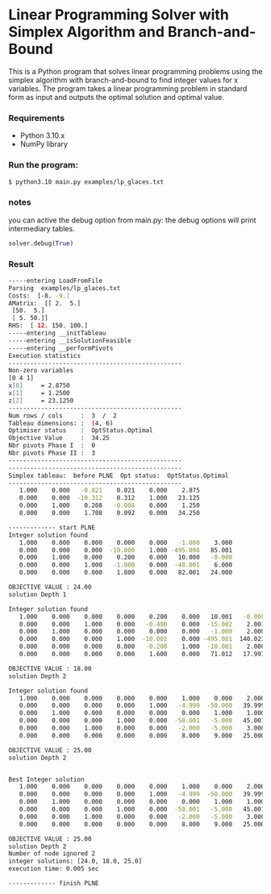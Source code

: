 # **Linear Programming Solver with Simplex Algorithm and Branch-and-Bound**

This is a Python program that solves linear programming problems using the simplex algorithm with branch-and-bound to find integer values for x variables. The program takes a linear programming problem in standard form as input and outputs the optimal solution and optimal value.

### **Requirements**

- Python 3.10.x
- NumPy library

### **Run the program:**

```bash
$ python3.10 main.py examples/lp_glaces.txt
```

### **notes**

you can active the debug option from main.py:
the debug options will print intermediary tables.

```py
solver.debug(True)
```

### **Result**

```bash
-----entering LoadFromFile
Parsing  examples/lp_glaces.txt
Costs:  [-8. -9.]
AMatrix:  [[ 2.  5.]
 [50.  5.]
 [ 5. 50.]]
RHS:  [ 12. 150. 100.]
-----entering __initTableau
-----entering __isSolutionFeasible
-----entering __performPivots
Execution statistics
------------------------------------------------
Non-zero variables
[0 4 1]
x[0]     = 2.8750
x[1]     = 1.2500
z[2]     = 23.1250
------------------------------------------------
Num rows / cols     :  3  /  2
Tableau dimensions: :  (4, 6)
Optimiser status    :  OptStatus.Optimal
Objective Value     :  34.25
Nbr pivots Phase I  :  0
Nbr pivots Phase II :  3
------------------------------------------------
------------------------------------------------
Simplex tableau:  before PLNE  Opt status:  OptStatus.Optimal
------------------------------------------------
   1.000    0.000   -0.021    0.021    0.000    2.875
   0.000    0.000  -10.312    0.312    1.000   23.125
   0.000    1.000    0.208   -0.008    0.000    1.250
   0.000    0.000    1.708    0.092    0.000   34.250

------------- start PLNE
Integer solution found
   1.000    0.000    0.000    0.000    0.000   -1.000    3.000
   0.000    0.000    0.000  -10.000    1.000 -495.008   85.001
   0.000    1.000    0.000    0.200    0.000   10.000   -0.000
   0.000    0.000    1.000   -1.000    0.000  -48.001    6.000
   0.000    0.000    0.000    1.800    0.000   82.001   24.000

OBJECTIVE VALUE : 24.00
solution Depth 1

Integer solution found
   1.000    0.000    0.000    0.000    0.200    0.000   10.001   -0.000
   0.000    0.000    1.000    0.000   -0.400    0.000  -15.002    2.001
   0.000    1.000    0.000    0.000    0.000    0.000   -1.000    2.000
   0.000    0.000    0.000    1.000  -10.002    0.000 -495.081  140.023
   0.000    0.000    0.000    0.000   -0.200    1.000  -10.001    2.000
   0.000    0.000    0.000    0.000    1.600    0.000   71.012   17.997

OBJECTIVE VALUE : 18.00
solution Depth 2

Integer solution found
   1.000    0.000    0.000    0.000    0.000    1.000    0.000    2.000
   0.000    0.000    0.000    0.000    1.000   -4.999  -50.000   39.999
   0.000    1.000    0.000    0.000    0.000    0.000    1.000    1.000
   0.000    0.000    0.000    1.000    0.000  -50.001   -5.000   45.001
   0.000    0.000    1.000    0.000    0.000   -2.000   -5.000    3.000
   0.000    0.000    0.000    0.000    0.000    8.000    9.000   25.000

OBJECTIVE VALUE : 25.00
solution Depth 2


Best Integer solution
   1.000    0.000    0.000    0.000    0.000    1.000    0.000    2.000
   0.000    0.000    0.000    0.000    1.000   -4.999  -50.000   39.999
   0.000    1.000    0.000    0.000    0.000    0.000    1.000    1.000
   0.000    0.000    0.000    1.000    0.000  -50.001   -5.000   45.001
   0.000    0.000    1.000    0.000    0.000   -2.000   -5.000    3.000
   0.000    0.000    0.000    0.000    0.000    8.000    9.000   25.000

OBJECTIVE VALUE : 25.00
solution Depth 2
Number of node ignored 2
integer solutions: [24.0, 18.0, 25.0]
execution time: 0.005 sec

------------- finish PLNE
```
